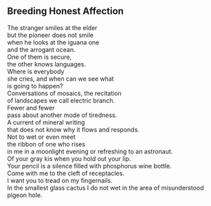 Breeding Honest Affection
-------------------------
The stranger smiles at the elder  
but the pioneer does not smile  
when he looks at the iguana one  
and the arrogant ocean.  
One of them is secure,  
the other knows languages.  
Where is everybody  
she cries, and when can we see what  
is going to happen?  
Conversations of mosaics, the recitation  
of landscapes we call electric branch.  
Fewer and fewer  
pass about another mode of tiredness.  
A current of mineral writing  
that does not know why it flows and responds.  
Not to wet or even meet  
the ribbon of one who rises  
in me in a moonlight evening or refreshing to an astronaut.  
Of your gray kis when you hold out your lip.  
Your pencil is a silence filled with phosphorus wine bottle.  
Come with me to the cleft of receptacles.  
I want you to tread on my fingernails.  
In the smallest glass cactus I do not wet in the area of misunderstood pigeon hole.  
